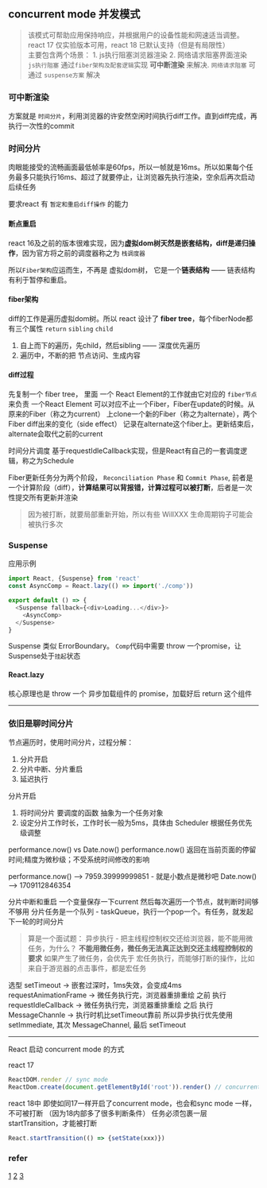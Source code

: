 ## concurrent mode 并发模式

> 该模式可帮助应用保持响应，并根据用户的设备性能和网速适当调整。react 17 仅实验版本可用，react 18 已默认支持（但是有局限性）  
> 主要包含两个场景： 1. js执行阻塞浏览器渲染 2. 网络请求阻塞界面渲染  
> `js执行阻塞` 通过`fiber架构及配套逻辑`实现 **可中断渲染** 来解决. `网络请求阻塞` 可通过 `suspense方案` 解决

### 可中断渲染
方案就是 `时间分片`，利用浏览器的许安然空闲时间执行diff工作。直到diff完成，再执行一次性的commit

### 时间分片
肉眼能接受的流畅画面最低帧率是60fps，所以一帧就是16ms。所以如果每个任务最多只能执行16ms、超过了就要停止，让浏览器先执行渲染，空余后再次启动后续任务

要求react 有 `暂定和重启diff操作` 的能力

#### 断点重启
react 16及之前的版本很难实现，因为**虚拟dom树天然是嵌套结构，diff是递归操作**，因为官方将之前的调度器称之为 `栈调度器`

所以`Fiber架构`应运而生，不再是 虚拟dom树，
它是一个**链表结构** —— 链表结构有利于暂停和重启。

#### fiber架构
diff的工作是遍历虚拟dom树。所以 react 设计了 **fiber tree**，每个fiberNode都有三个属性 `return` `sibling` `child`

1. 自上而下的遍历，先child，然后sibling —— 深度优先遍历
2. 遍历中，不断的把 节点访问、生成内容

#### diff过程
先复制一个 fiber tree， 里面 一个 React Element的工作就由它对应的 `fiber节点` 来负责
一个React Element 可以对应不止一个Fiber，Fiber在update的时候。从原来的Fiber（称之为current） 上clone一个新的Fiber（称之为alternate），两个Fiber diff出来的变化（side effect） 记录在alternate这个fiber上。更新结束后，alternate会取代之前的current

时间分片调度 基于requestIdleCallback实现，但是React有自己的一套调度逻辑，称之为Schedule

Fiber更新任务分为两个阶段， `Reconciliation Phase` 和 `Commit Phase`, 前者是一个计算阶段（diff），**计算结果可以背报错，计算过程可以被打断**，后者是一次性提交所有更新并渲染

> 因为被打断，就要局部重新开始，所以有些 WillXXX 生命周期钩子可能会被执行多次

### Suspense
应用示例

```js
import React, {Suspense} from 'react'
const AsyncComp = React.lazy(() => import('./comp'))

export default () => {
  <Suspense fallback={<div>Loading...</div>}>
    <AsyncComp>
  </Suspense>
}
```

Suspense 类似 ErrorBoundary。 `Comp`代码中需要 throw 一个promise，让Suspense处于`挂起`状态

#### React.lazy
核心原理也是 throw 一个 异步加载组件的 promise，加载好后 return 这个组件



------------------------------

### 依旧是聊时间分片
节点遍历时，使用时间分片，过程分解：
1. 分片开启
2. 分片中断、分片重启
3. 延迟执行

分片开启
1. 将时间分片 要调度的函数 抽象为一个任务对象
2. 设定分片工作时长，工作时长一般为5ms，具体由 Scheduler 根据任务优先级调整


performance.now() vs Date.now()
performance.now() 返回在当前页面的停留时间;精度为微秒级；不受系统时间修改的影响

performance.now() --> 7959.39999999851   - 就是小数点是微秒吧
Date.now() --> 1709112846354

分片中断和重启
一个变量保存一下current
然后每次遍历一个节点，就判断时间够不够用
分片任务是一个队列 - taskQueue，执行一个pop一个。有任务，就发起下一轮的时间分片

> 算是一个面试题： 异步执行 - 把主线程控制权交还给浏览器，能不能用微任务，为什么？
**不能用微任务，微任务无法真正达到交还主线程控制权的要求**
如果产生了微任务，会优先于 宏任务执行，而能够打断的操作，比如来自于游览器的点击事件，都是宏任务

选型
setTimeout -> 嵌套过深时，1ms失效，会变成4ms
requestAnimationFrame -> 微任务执行完，浏览器重排重绘 之前 执行
requestIdleCallback -> 微任务执行完，浏览器重排重绘 之后 执行
MessageChannle -> 执行时机比setTimeout靠前
所以异步执行优先使用 setImmediate, 其次 MessageChannel, 最后 setTimeout


-----------------


React 启动 concurrent mode 的方式

react 17

```js
ReactDOM.render // sync mode
ReactDom.create(document.getElementById('root')).render() // concurrent mode
```

react 18中
即使如同17一样开启了concurrent mode，也会和sync mode 一样，不可被打断 （因为18内部多了很多判断条件）
任务必须包裹一层 startTransition，才能被打断

```js
React.startTransition(() => {setState(xxx)})
```

### refer
[1](https://juejin.cn/post/7090536568368136206)
[2](https://juejin.cn/post/7169003415417618440)
[3](https://juejin.cn/post/7095719807055560735)
